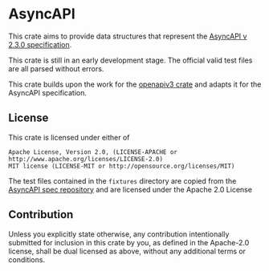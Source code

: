 # AsyncAPI

This crate aims to provide data structures that represent the [AsyncAPI v 2.3.0 specification](https://www.asyncapi.com/docs/specifications/v2.3.0).

This crate is still in an early development stage. The official valid test files are all parsed without errors.

This crate builds upon the work for the [openapiv3 crate](https://crates.io/crates/openapiv3) and adapts it for the AsyncAPI specification.

## License

This crate is licensed under either of

    Apache License, Version 2.0, (LICENSE-APACHE or http://www.apache.org/licenses/LICENSE-2.0)
    MIT license (LICENSE-MIT or http://opensource.org/licenses/MIT)

The test files contained in the `fixtures` directory are copied from the [AsyncAPI spec repository](https://github.com/asyncapi/spec) and are licensed under the Apache 2.0 License

## Contribution

Unless you explicitly state otherwise, any contribution intentionally submitted for inclusion in this crate by you, as defined in the Apache-2.0 license, shall be dual licensed as above, without any additional terms or conditions.